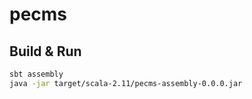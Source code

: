 # pecms #

## Build & Run ##

```sh
sbt assembly
java -jar target/scala-2.11/pecms-assembly-0.0.0.jar
```

